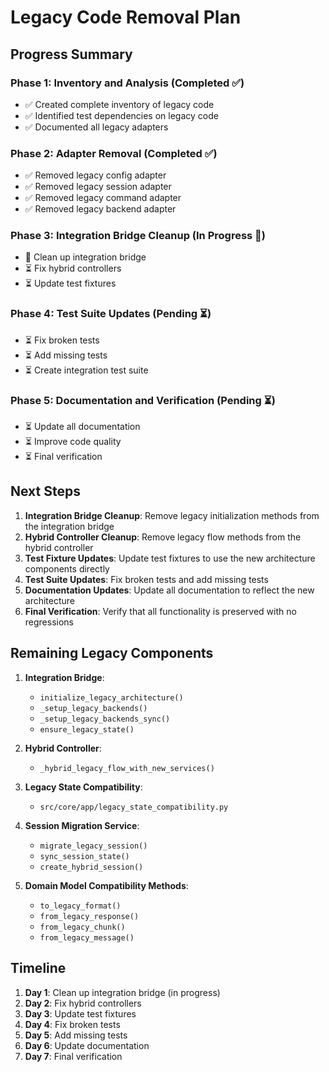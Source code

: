 # Legacy Code Removal Plan

## Progress Summary

### Phase 1: Inventory and Analysis (Completed ✅)
- ✅ Created complete inventory of legacy code
- ✅ Identified test dependencies on legacy code
- ✅ Documented all legacy adapters

### Phase 2: Adapter Removal (Completed ✅)
- ✅ Removed legacy config adapter
- ✅ Removed legacy session adapter
- ✅ Removed legacy command adapter
- ✅ Removed legacy backend adapter

### Phase 3: Integration Bridge Cleanup (In Progress 🔄)
- 🔄 Clean up integration bridge
- ⏳ Fix hybrid controllers
- ⏳ Update test fixtures

### Phase 4: Test Suite Updates (Pending ⏳)
- ⏳ Fix broken tests
- ⏳ Add missing tests
- ⏳ Create integration test suite

### Phase 5: Documentation and Verification (Pending ⏳)
- ⏳ Update all documentation
- ⏳ Improve code quality
- ⏳ Final verification

## Next Steps

1. **Integration Bridge Cleanup**: Remove legacy initialization methods from the integration bridge
2. **Hybrid Controller Cleanup**: Remove legacy flow methods from the hybrid controller
3. **Test Fixture Updates**: Update test fixtures to use the new architecture components directly
4. **Test Suite Updates**: Fix broken tests and add missing tests
5. **Documentation Updates**: Update all documentation to reflect the new architecture
6. **Final Verification**: Verify that all functionality is preserved with no regressions

## Remaining Legacy Components

1. **Integration Bridge**:
   - `initialize_legacy_architecture()`
   - `_setup_legacy_backends()`
   - `_setup_legacy_backends_sync()`
   - `ensure_legacy_state()`

2. **Hybrid Controller**:
   - `_hybrid_legacy_flow_with_new_services()`

3. **Legacy State Compatibility**:
   - `src/core/app/legacy_state_compatibility.py`

4. **Session Migration Service**:
   - `migrate_legacy_session()`
   - `sync_session_state()`
   - `create_hybrid_session()`

5. **Domain Model Compatibility Methods**:
   - `to_legacy_format()`
   - `from_legacy_response()`
   - `from_legacy_chunk()`
   - `from_legacy_message()`

## Timeline

1. **Day 1**: Clean up integration bridge (in progress)
2. **Day 2**: Fix hybrid controllers
3. **Day 3**: Update test fixtures
4. **Day 4**: Fix broken tests
5. **Day 5**: Add missing tests
6. **Day 6**: Update documentation
7. **Day 7**: Final verification
